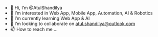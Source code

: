 - 👋 Hi, I’m @AtulShandilya
- 👀 I’m interested in Web App, Mobile App, Automation, AI & Robotics
- 🌱 I’m currently learning Web App & AI
- 💞️ I’m looking to collaborate on atul.shandilya@outlook.com
- 📫 How to reach me ...

<!---
AtulShandilya/AtulShandilya is a ✨ special ✨ repository because its `README.md` (this file) appears on your GitHub profile.
You can click the Preview link to take a look at your changes.
--->
